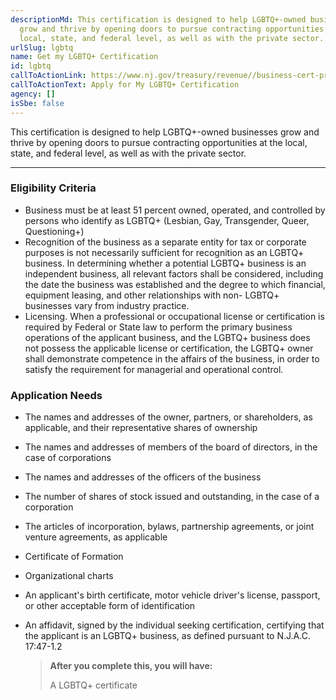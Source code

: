 ```yaml
---
descriptionMd: This certification is designed to help LGBTQ+-owned businesses
  grow and thrive by opening doors to pursue contracting opportunities at the
  local, state, and federal level, as well as with the private sector.
urlSlug: lgbtq
name: Get my LGBTQ+ Certification
id: lgbtq
callToActionLink: https://www.nj.gov/treasury/revenue//business-cert-program.shtml
callToActionText: Apply for My LGBTQ+ Certification
agency: []
isSbe: false
---
```

This certification is designed to help LGBTQ+-owned businesses grow and thrive by opening doors to pursue contracting opportunities at the local, state, and federal level, as well as with the private sector.

- - -

### Eligibility Criteria
* Business must be at least 51 percent owned, operated, and controlled by persons who identify as LGBTQ+ (Lesbian, Gay, Transgender, Queer, Questioning+)
* Recognition of the business as a separate entity for tax or corporate purposes is not necessarily sufficient for recognition as an LGBTQ+ business. In determining whether a potential LGBTQ+ business is an independent business, all relevant factors shall be considered, including the date the business was established and the degree to which financial, equipment leasing, and other relationships with non- LGBTQ+ businesses vary from industry practice.
* Licensing. When a professional or occupational license or certification is required by Federal or State law to perform the primary business operations of the applicant business, and the LGBTQ+ business does not possess the applicable license or certification, the LGBTQ+ owner shall demonstrate competence in the affairs of the business, in order to satisfy the requirement for managerial and operational control.

### Application Needs
* The names and addresses of the owner, partners, or shareholders, as applicable, and their representative shares of ownership
* The names and addresses of members of the board of directors, in the case of corporations
* The names and addresses of the officers of the business
* The number of shares of stock issued and outstanding, in the case of a corporation
* The articles of incorporation, bylaws, partnership agreements, or joint venture agreements, as applicable
* Certificate of Formation
* Organizational charts
* An applicant's birth certificate, motor vehicle driver's license, passport, or other acceptable form of identification
* An affidavit, signed by the individual seeking certification, certifying that the applicant is an LGBTQ+ business, as defined pursuant to N.J.A.C. 17:47-1.2

  > **After you complete this, you will have:**
  >
  > A LGBTQ+ certificate